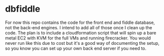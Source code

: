 # dbfiddle

For now this repo contains the code for the front end and fiddle database, not the back-end engines. I intend to add all of those once I clean up the code. The plan is to include a cloudformation script that will spin up a bare metal EC2 with KVM for the full VMs and running firecracker. You would never run like this due to cost but it's a good way of documenting the setup, so you know you can set up your own back end server if you need to.